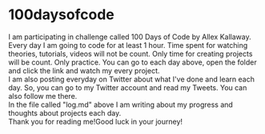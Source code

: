 # 100daysofcode
I am participating in challenge called 100 Days of Code by Allex Kallaway. Every day I am going to code for at least 1 hour. Time spent for watching theories, tutorials, videos will not be count. Only time for creating projects will be count. Only practice. You can go to each day above, open the folder and click the link and watch my every project. 
<br />
I am also posting everyday on Twitter about what I've done and learn each day. So, you can go to my Twitter account and read my Tweets. You can also follow me there.
<br />
In the file called "log.md" above I am writing about my progress and thoughts about projects each day. 
<br />
Thank you for reading me!Good luck in your journey!
